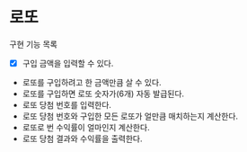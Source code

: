 # 로또

구현 기능 목록 

- [x] 구입 금액을 입력할 수 있다. 
- 로또를 구입하려고 한 금액만큼 살 수 있다. 
- 로또를 구입하면 로또 숫자가(6개) 자동 발급된다. 
- 로또 당첨 번호를 입력한다. 
- 로또 당첨 번호와 구입한 모든 로또가 얼만큼 매치하는지 계산한다. 
- 로또로 번 수익률이 얼마인지 계산한다. 
- 로또 당첨 결과와 수익률을 출력한다.
